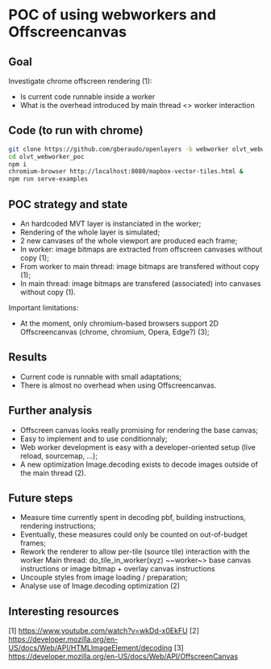 # POC of using webworkers and Offscreencanvas

## Goal

Investigate chrome offscreen rendering (1):
- Is current code runnable inside a worker
- What is the overhead introduced by main thread <> worker interaction


## Code (to run with chrome)

```bash
git clone https://github.com/gberaudo/openlayers -b webworker olvt_webworker_poc
cd olvt_webworker_poc
npm i
chromium-browser http://localhost:8080/mapbox-vector-tiles.html &
npm run serve-examples
```


## POC strategy and state

- An hardcoded MVT layer is instanciated in the worker;
- Rendering of the whole layer is simulated;
- 2 new canvases of the whole viewport are produced each frame;
- In worker: image bitmaps are extracted from offscreen canvases without copy (1);
- From worker to main thread: image bitmaps are transfered without copy (1);
- In main thread: image bitmaps are transfered (associated) into canvases without copy (1).

Important limitations:
- At the moment, only chromium-based browsers support 2D Offscreencanvas (chrome, chromium, Opera, Edge?) (3);


## Results

- Current code is runnable with small adaptations;
- There is almost no overhead when using Offscreencanvas.


## Further analysis

- Offscreen canvas looks really promising for rendering the base canvas;
- Easy to implement and to use conditionnaly;
- Web worker development is easy with a developer-oriented setup (live reload, sourcemap, ...);
- A new optimization Image.decoding exists to decode images outside of the main thread (2).


## Future steps

- Measure time currently spent in decoding pbf, building instructions, rendering instructions;
- Eventually, these measures could only be counted on out-of-budget frames;
- Rework the renderer to allow per-tile (source tile) interaction with the worker
  Main thread: do_tile_in_worker(xyz) ~~worker~> base canvas instructions or image bitmap + overlay canvas instructions
- Uncouple styles from image loading / preparation;
- Analyse use of Image.decoding optimization (2)


## Interesting resources

[1] https://www.youtube.com/watch?v=wkDd-x0EkFU
[2] https://developer.mozilla.org/en-US/docs/Web/API/HTMLImageElement/decoding
[3] https://developer.mozilla.org/en-US/docs/Web/API/OffscreenCanvas
